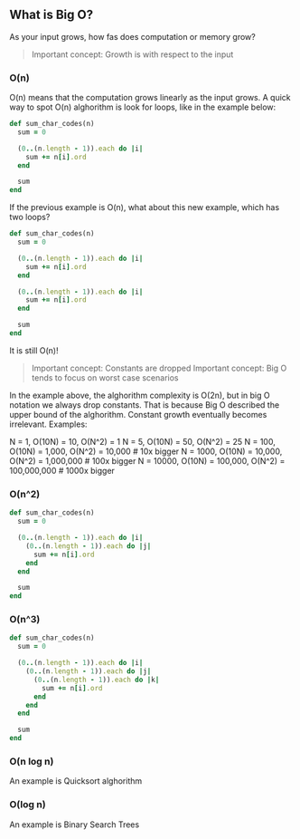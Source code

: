 ## What is Big O?
As your input grows, how fas does computation or memory grow?
> Important concept: Growth is with respect to the input

### O(n)
O(n) means that the computation grows linearly as the input grows.
A quick way to spot O(n) alghorithm is look for loops, like in the example below:

```rb
def sum_char_codes(n)
  sum = 0

  (0..(n.length - 1)).each do |i|
    sum += n[i].ord
  end

  sum
end
```

If the previous example is O(n), what about this new example, which has two loops?

```rb
def sum_char_codes(n)
  sum = 0

  (0..(n.length - 1)).each do |i|
    sum += n[i].ord
  end

  (0..(n.length - 1)).each do |i|
    sum += n[i].ord
  end

  sum
end
```

It is still O(n)! 
> Important concept: Constants are dropped
> Important concept: Big O tends to focus on worst case scenarios

In the example above, the alghorithm complexity is O(2n), but in big O notation we always drop constants.
That is because Big O described the upper bound of the alghorithm. Constant growth eventually becomes irrelevant.
Examples:

N = 1, O(10N) = 10, O(N^2) = 1
N = 5, O(10N) = 50, O(N^2) = 25
N = 100, O(10N) = 1,000, O(N^2) = 10,000 # 10x bigger
N = 1000, O(10N) = 10,000, O(N^2) = 1,000,000 # 100x bigger
N = 10000, O(10N) = 100,000, O(N^2) = 100,000,000 # 1000x bigger

### O(n^2)

```rb
def sum_char_codes(n)
  sum = 0

  (0..(n.length - 1)).each do |i|
    (0..(n.length - 1)).each do |j|
      sum += n[i].ord
    end
  end

  sum
end
```

### O(n^3)

```rb
def sum_char_codes(n)
  sum = 0

  (0..(n.length - 1)).each do |i|
    (0..(n.length - 1)).each do |j|
      (0..(n.length - 1)).each do |k|
        sum += n[i].ord
      end
    end
  end

  sum
end
```

### O(n log n)
An example is Quicksort alghorithm

### O(log n)
An example is Binary Search Trees

